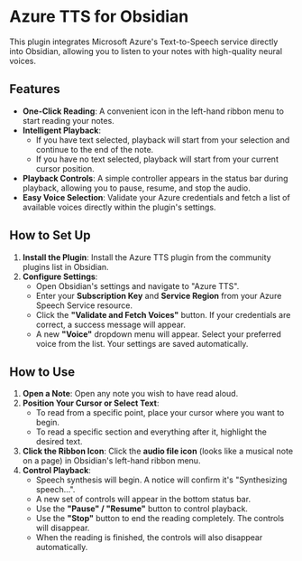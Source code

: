 # Azure TTS for Obsidian

This plugin integrates Microsoft Azure's Text-to-Speech service directly into Obsidian, allowing you to listen to your notes with high-quality neural voices.

## Features

- **One-Click Reading**: A convenient icon in the left-hand ribbon menu to start reading your notes.
- **Intelligent Playback**:
    - If you have text selected, playback will start from your selection and continue to the end of the note.
    - If you have no text selected, playback will start from your current cursor position.
- **Playback Controls**: A simple controller appears in the status bar during playback, allowing you to pause, resume, and stop the audio.
- **Easy Voice Selection**: Validate your Azure credentials and fetch a list of available voices directly within the plugin's settings.

## How to Set Up

1.  **Install the Plugin**: Install the Azure TTS plugin from the community plugins list in Obsidian.
2.  **Configure Settings**:
    - Open Obsidian's settings and navigate to "Azure TTS".
    - Enter your **Subscription Key** and **Service Region** from your Azure Speech Service resource.
    - Click the **"Validate and Fetch Voices"** button. If your credentials are correct, a success message will appear.
    - A new **"Voice"** dropdown menu will appear. Select your preferred voice from the list. Your settings are saved automatically.

## How to Use

1.  **Open a Note**: Open any note you wish to have read aloud.
2.  **Position Your Cursor or Select Text**:
    - To read from a specific point, place your cursor where you want to begin.
    - To read a specific section and everything after it, highlight the desired text.
3.  **Click the Ribbon Icon**: Click the **audio file icon** (looks like a musical note on a page) in Obsidian's left-hand ribbon menu.
4.  **Control Playback**:
    - Speech synthesis will begin. A notice will confirm it's "Synthesizing speech...".
    - A new set of controls will appear in the bottom status bar.
    - Use the **"Pause" / "Resume"** button to control playback.
    - Use the **"Stop"** button to end the reading completely. The controls will disappear.
    - When the reading is finished, the controls will also disappear automatically.
